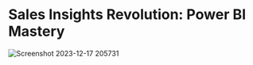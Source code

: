 #  Sales Insights Revolution: Power BI Mastery
![Screenshot 2023-12-17 205731](https://github.com/Rutuja-Salunke/Sales-Dashboard/assets/102023809/1ce0dbe0-6463-4ff0-aa5b-9a556f1006e3)
